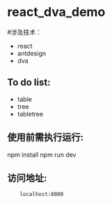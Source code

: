 # react_dva_demo
#涉及技术：
- react 
- antdesign
- dva 
## To do list:
- table
- tree
- tabletree
## 使用前需执行运行:
 npm install
 npm run dev
## 访问地址:
        localhost:8000
